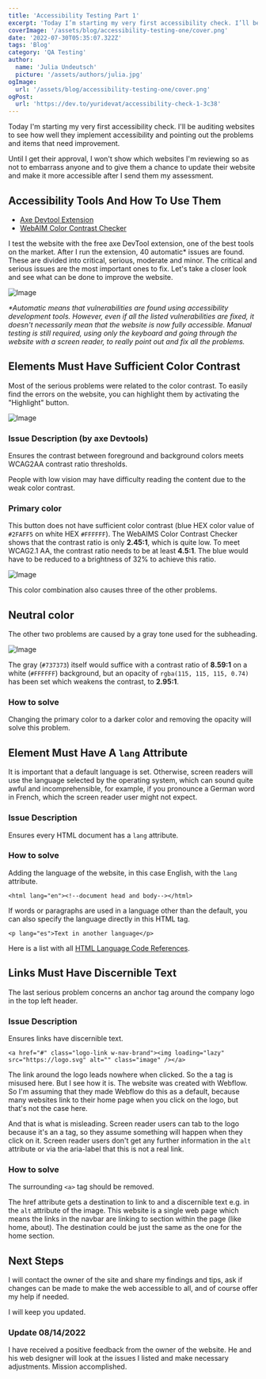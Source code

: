 ```yaml
---
title: 'Accessibility Testing Part 1'
excerpt: 'Today I’m starting my very first accessibility check. I’ll be auditing websites to see how well they implement accessibility and pointing out the problems and items that need improvement...'
coverImage: '/assets/blog/accessibility-testing-one/cover.png'
date: '2022-07-30T05:35:07.322Z'
tags: 'Blog'
category: 'QA Testing'
author:
  name: 'Julia Undeutsch'
  picture: '/assets/authors/julia.jpg'
ogImage:
  url: '/assets/blog/accessibility-testing-one/cover.png'
ogPost:
  url: 'https://dev.to/yuridevat/accessibility-check-1-3c38'
---
```


Today I'm starting my very first accessibility check. I'll be auditing websites to see how well they implement accessibility and pointing out the problems and items that need improvement.

Until I get their approval, I won't show which websites I'm reviewing so as not to embarrass anyone and to give them a chance to update their website and make it more accessible after I send them my assessment.

## Accessibility Tools And How To Use Them

- [Axe Devtool Extension](https://www.deque.com/axe/browser-extensions/)
- [WebAIM Color Contrast Checker](https://webaim.org/resources/contrastchecker/)

I test the website with the free axe DevTool extension, one of the best tools on the market.
After I run the extension, 40 automatic* issues are found.
These are divided into critical, serious, moderate and minor. The critical and serious issues are the most important ones to fix. Let's take a closer look and see what can be done to improve the website.

![Image](/assets/blog/accessibility-testing-one/image-1.png)

_*Automatic means that vulnerabilities are found using accessibility development tools. However, even if all the listed vulnerabilities are fixed, it doesn't necessarily mean that the website is now fully accessible. Manual testing is still required, using only the keyboard and going through the website with a screen reader, to really point out and fix all the problems._

## Elements Must Have Sufficient Color Contrast

Most of the serious problems were related to the color contrast. To easily find the errors on the website, you can highlight them by activating the "Highlight" button.

![Image](/assets/blog/accessibility-testing-one/image-2.png)

### Issue Description (by axe Devtools)
Ensures the contrast between foreground and background colors meets WCAG2AA contrast ratio thresholds.

People with low vision may have difficulty reading the content due to the weak color contrast.

### Primary color

This button does not have sufficient color contrast (blue HEX color value of `#2FAFF5` on white HEX `#FFFFFF`). The WebAIMS Color Contrast Checker shows that the contrast ratio is only **2.45:1**, which is quite low. To meet WCAG2.1 AA, the contrast ratio needs to be at least **4.5:1**. The blue would have to be reduced to a brightness of 32% to achieve this ratio.

![Image](/assets/blog/accessibility-testing-one/image-3.png)

This color combination also causes three of the other problems.

## Neutral color

The other two problems are caused by a gray tone used for the subheading.

![Image](/assets/blog/accessibility-testing-one/image-4.png)

The gray (`#737373`) itself would suffice with a contrast ratio of **8.59:1** on a white (`#FFFFFF`) background, but an opacity of `rgba(115, 115, 115, 0.74)` has been set which weakens the contrast, to **2.95:1**.

### How to solve
Changing the primary color to a darker color and removing the opacity will solve this problem.

## Element Must Have A `lang` Attribute

It is important that a default language is set. Otherwise, screen readers will use the language selected by the operating system, which can sound quite awful and incomprehensible, for example, if you pronounce a German word in French, which the screen reader user might not expect.

### Issue Description
Ensures every HTML document has a `lang` attribute.

### How to solve
Adding the language of the website, in this case English, with the `lang` attribute.

`<html lang="en"><!--document head and body--></html>`

If words or paragraphs are used in a language other than the default, you can also specify the language directly in this HTML tag.

`<p lang="es">Text in another language</p>`

Here is a list with all [HTML Language Code References](https://www.w3schools.com/tags/ref_language_codes.asp).

## Links Must Have Discernible Text

The last serious problem concerns an anchor tag around the company logo in the top left header.

### Issue Description
Ensures links have discernible text.

`<a href="#" class="logo-link w-nav-brand"><img loading="lazy" src="https://logo.svg" alt="" class="image" /></a>`

The link around the logo leads nowhere when clicked. So the a tag is misused here. But I see how it is. The website was created with Webflow. So I'm assuming that they made Webflow do this as a default, because many websites link to their home page when you click on the logo, but that's not the case here.

And that is what is misleading. Screen reader users can tab to the logo because it's an a tag, so they assume something will happen when they click on it. Screen reader users don't get any further information in the `alt` attribute or via the aria-label that this is not a real link.

### How to solve
The surrounding `<a>` tag should be removed.

The href attribute gets a destination to link to and a discernible text e.g. in the `alt` attribute of the image. This website is a single web page which means the links in the navbar are linking to section within the page (like home, about). The destination could be just the same as the one for the home section.

## Next Steps

I will contact the owner of the site and share my findings and tips, ask if changes can be made to make the web accessible to all, and of course offer my help if needed.

I will keep you updated.

### Update 08/14/2022
I have received a positive feedback from the owner of the website. He and his web designer will look at the issues I listed and make necessary adjustments. Mission accomplished.